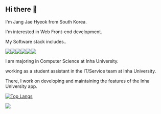 ## Hi there 👋
I'm Jang Jae Hyeok from South Korea.

I'm interested in Web Front-end development.

My Software stack includes.. 

<img src="https://img.shields.io/badge/C++-00599C?style=for-the-badge&logo=cplusplus&logoColor=white"><img src="https://img.shields.io/badge/java-007396?style=for-the-badge&logo=java&logoColor=white"><img src="https://img.shields.io/badge/javascript-F7DF1E?style=for-the-badge&logo=javascript&logoColor=black"><img src="https://img.shields.io/badge/react-61DAFB?style=for-the-badge&logo=react&logoColor=black"><img src="https://img.shields.io/badge/next.js-000000?style=for-the-badge&logo=next.js&logoColor=white"><img src="https://img.shields.io/badge/styledcomponents-DB7093?style=for-the-badge&logo=styledcomponents&logoColor=white">

I am majoring in Computer Science at Inha University.

working as a student assistant in the IT/Service team at Inha University.

There, I work on developing and maintaining the features of the Inha University app.


[![Top Langs](https://github-readme-stats.vercel.app/api/top-langs/?username=thisjheok)](https://github.com/anuraghazra/github-readme-stats)

<a href="#" target="_blank"><img src="https://img.shields.io/badge/jhjang3344@gmail.com-EA4335?style=flat-square&logo=Gmail&logoColor=000000"/></a>
